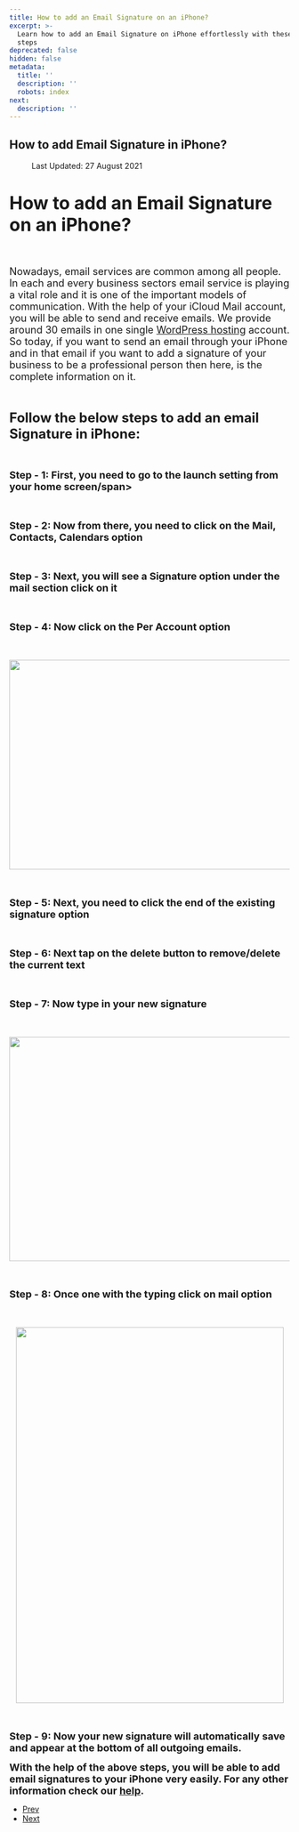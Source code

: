 ```yaml
---
title: How to add an Email Signature on an iPhone?
excerpt: >-
  Learn how to add an Email Signature on iPhone effortlessly with these simple
  steps
deprecated: false
hidden: false
metadata:
  title: ''
  description: ''
  robots: index
next:
  description: ''
---
```

<div class="page-header">
<h2 itemprop="headline">
How to add Email Signature in iPhone? </h2>
</div>
<dl class="article-info muted">
<dt class="article-info-term">
</dt>
<dd class="modified">
<span class="icon-calendar" aria-hidden="true"></span>
<time datetime="2021-08-27T13:04:38+00:00" itemprop="dateModified">
Last Updated: 27 August 2021 </time>
</dd>
</dl>
<div itemprop="articleBody">
<h1 dir="ltr"><span style="font-size: xx-large;"><strong>How to add an Email Signature on an iPhone? </strong></span></h1>
<span style="font-size: large;"><br/></span>
<p dir="ltr"><span style="font-size: large;">Nowadays, email services are common among all people. In each and every business sectors email service is playing a vital role and it is one of the important models of communication. With the help of your iCloud Mail account, you will be able to send and receive emails. We provide around 30 emails in one single <a title="WordPress hosting" href="https://www.hostingraja.in/hosting/wordpress-hosting/">WordPress hosting</a> account. So today, if you want to send an email through your iPhone and in that email if you want to add a signature of your business to be a professional person then here, is the complete information on it.</span></p>
<span style="font-size: large;"><br/></span>
<p dir="ltr"><strong><span style="font-size: x-large;">Follow the below steps to add an email Signature in iPhone: </span></strong></p>
<strong><span style="font-size: large;"><br/></span></strong>
<p dir="ltr"><strong><span style="font-size: large;">Step - 1: First, you need to go to the launch setting from your home screen/span&gt;</span></strong></p>
<strong><span style="font-size: large;"><br/></span></strong>
<p dir="ltr"><strong><span style="font-size: large;">Step - 2: Now from there, you need to click on the Mail, Contacts, Calendars option</span></strong></p>
<strong><span style="font-size: large;"><br/></span></strong>
<p dir="ltr"><strong><span style="font-size: large;">Step - 3: Next, you will see a Signature option under the mail section click on it</span></strong></p>
<strong><span style="font-size: large;"><br/></span></strong>
<p dir="ltr"><strong><span style="font-size: large;">Step - 4: Now click on the Per Account option </span></strong></p>
<span style="font-size: large;"><br/></span>
<p dir="ltr"><span style="font-size: large;"><img style="display: block; margin-left: auto; margin-right: auto;" src="https://image.hostingraja.in/images/helphostingraja/email-iphone.webp" width="736" height="377" border="0" /></span></p>
<span style="font-size: large;"><br/></span>
<p dir="ltr"><strong><span style="font-size: large;">Step - 5: Next, you need to click the end of the existing signature option</span></strong></p>
<strong><span style="font-size: large;"><br/></span></strong>
<p dir="ltr"><strong><span style="font-size: large;">Step - 6: Next tap on the delete button to remove/delete the current text</span></strong></p>
<strong><span style="font-size: large;"><br/></span></strong>
<p dir="ltr"><strong><span style="font-size: large;">Step - 7: Now type in your new signature</span></strong></p>
<span style="font-size: large;"><br/></span>
<p dir="ltr"><span style="font-size: large;"><img style="display: block; margin-left: auto; margin-right: auto;" src="https://image.hostingraja.in/images/helphostingraja/email-iphone-one.webp" width="734" height="403" border="0" /></span></p>
<span style="font-size: large;"><br/></span>
<p dir="ltr"><strong><span style="font-size: large;">Step - 8: Once one with the typing click on mail option</span></strong></p>
<span style="font-size: large;"><br/></span>
<p dir="ltr"><span style="font-size: large;"><img style="display: block; margin-left: auto; margin-right: auto;" src="https://image.hostingraja.in/images/helphostingraja/email-iphone-two.webp" width="481" height="676" border="0" /></span></p>
<span style="font-size: large;"><br/></span>
<p dir="ltr"><strong><span style="font-size: large;">Step - 9: Now your new signature will automatically save and appear at the bottom of all outgoing emails.</span></strong></p>
<p dir="ltr"> </p>
<p dir="ltr"><strong><span style="font-size: large;">With the help of the above steps, you will be able to add email signatures to your iPhone very easily. For any other information check our <b><a href="https://help.hostingraja.in/">help</a></b>.</span></strong></p> </div>
<ul class="pager pagenav">
<li class="previous">
<a class="hasTooltip" title="How to add Email Signature in Windows Phone?" aria-label="Previous article: How to add Email Signature in Windows Phone?" href="/docs/how-to-add-email-signature-in-windows-phone" rel="prev">
<span class="icon-chevron-left" aria-hidden="true"></span> <span aria-hidden="true">Prev</span> </a>
</li>
<li class="next">
<a class="hasTooltip" title="How to add an email signature in Outlook?" aria-label="Next article: How to add an email signature in Outlook?" href="/docs/how-to-add-an-email-signature-in-outlook" rel="next">
<span aria-hidden="true">Next</span> <span class="icon-chevron-right" aria-hidden="true"></span> </a>
</li>
</ul>
</div>
